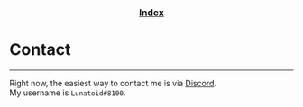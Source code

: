 <h3 align="center"><a href="index.html">Index</a></h3>

# Contact
-----

Right now, the easiest way to contact me is via [Discord](https://discordapp.com).  
My username is `Lunatoid#8100`.

